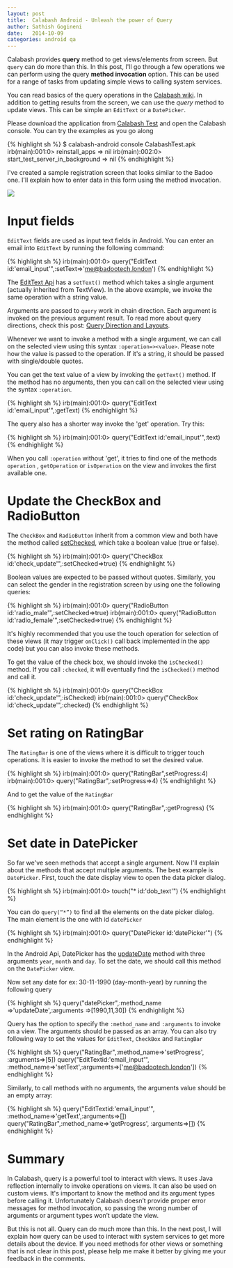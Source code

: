 ```yaml
---
layout: post
title:  Calabash Android - Unleash the power of Query
author: Sathish Gogineni
date:   2014-10-09
categories: android qa
---
```


Calabash provides **query** method to get views/elements from screen. But `query` can do more than this. In this post, I'll go through a few operations we can perform using the query **method invocation** option. This can be used for a range of tasks from updating simple views to calling system services.

You can read basics of the query operations in the [Calabash wiki](https://github.com/calabash/calabash-android/wiki/05-Query-Syntax). In addition to getting results from the screen, we can use the *query* method to update views. This can be simple an `EditText` or a `DatePicker`.

Please download the application from [Calabash Test]({{page.filesdir}}/CalabashTest.apk) and open the Calabash console. You can try the examples as you go along

{% highlight sh %}
$ calabash-android console CalabashTest.apk
irb(main):001:0> reinstall_apps
=> nil
irb(main):002:0> start_test_server_in_background
=> nil
{% endhighlight %}

I've created a sample registration screen that looks similar to the Badoo one. I'll explain how to enter data in this form using the method invocation.

![]({{page.imgdir}}/registration_screen.jpg)

# Input fields

`EditText` fields are used as input text fields in Android. You can enter an email into `EditText` by running the following command:

{% highlight sh %}
irb(main):001:0> query("EditText id:'email_input'",:setText=>'me@badootech.london')
{% endhighlight %}

The [EditText Api](http://developer.android.com/reference/android/widget/EditText.html) has a `setText()` method which takes a single argument (actually inherited from TextView). In the above example, we invoke the same operation with a string value.

Arguments are passed to `query` work in chain direction. Each argument is invoked on the previous argument result. To read more about query directions, check this post: [Query Direction and Layouts](http://krazyrobot.com/2014/04/calabash-android-query-direction-and-layouts/).

Whenever we want to invoke a method with a single argument, we can call on the selected view using this syntax `:operation=><value>`. Please note how the value is passed to the operation. If it's a string, it should be passed with single/double quotes.

You can get the text value of a view by invoking the `getText()` method. If the method has no arguments, then you can call on the selected view using the syntax `:operation`.

{% highlight sh %}
irb(main):001:0> query("EditText id:'email_input'",:getText)
{% endhighlight %}

The query also has a shorter way invoke the 'get' operation. Try this:

{% highlight sh %}
irb(main):001:0> query("EditText id:'email_input'",:text)
{% endhighlight %}

When you call `:operation` without 'get', it tries to find one of the methods `operation` , `getOperation` or `isOperation` on the view and invokes the first available one.

# Update the CheckBox and RadioButton

The `CheckBox` and `RadioButton` inherit from a common view and both have the method called [setChecked](http://developer.android.com/reference/android/widget/Checkable.html#setChecked(boolean)), which take a boolean value (true or false).

{% highlight sh %}
irb(main):001:0> query("CheckBox id:'check_update'",:setChecked=>true)
{% endhighlight %}

Boolean values are expected to be passed without quotes. Similarly, you can select the gender in the registration screen by using one the following queries:

{% highlight sh %}
irb(main):001:0> query("RadioButton id:'radio_male'",:setChecked=>true)
irb(main):001:0> query("RadioButton id:'radio_female'",:setChecked=>true)
{% endhighlight %}

It's highly recommended that you use the touch operation for selection of these views (it may trigger `onClick()` call back implemented in the app code) but you can also invoke these methods.

To get the value of the check box, we should invoke the `isChecked()` method. If you call `:checked`, it will eventually find the `isChecked()` method and call it.

{% highlight sh %}
irb(main):001:0> query("CheckBox id:'check_update'",:isChecked)
irb(main):001:0> query("CheckBox id:'check_update'",:checked)
{% endhighlight %}

# Set rating on RatingBar

The `RatingBar` is one of the views where it is difficult to trigger touch operations. It is easier to invoke the method to set the desired value.

{% highlight sh %}
irb(main):001:0> query("RatingBar",setProgress:4)
irb(main):001:0> query("RatingBar",:setProgress=>4)
{% endhighlight %}

And to get the value of the `RatingBar`

{% highlight sh %}
irb(main):001:0> query("RatingBar",:getProgress)
{% endhighlight %}

# Set date in DatePicker

So far we've seen methods that accept a single argument. Now I'll explain about the methods that accept multiple arguments. The best example is `DatePicker`. First, touch the date display view to open the data picker dialog.

{% highlight sh %}
irb(main):001:0> touch("* id:'dob_text'")
{% endhighlight %}

You can do `query(“*”)` to find all the elements on the date picker dialog. The main element is the one with id `datePicker`

{% highlight sh %}
irb(main):001:0> query("DatePicker id:'datePicker'")
{% endhighlight %}

In the Android Api, DatePicker has the [updateDate](http://developer.android.com/reference/android/widget/DatePicker.html#updateDate%28int,%20int,%20int%29) method with three arguments `year`, `month` and `day`. To set the date, we should call this method on the `DatePicker` view.

Now set any date for ex: 30-11-1990 (day-month-year) by running the following query

{% highlight sh %}
query("datePicker",:method_name =>'updateDate',:arguments =>[1990,11,30])
{% endhighlight %}

Query has the option to specify the `:method_name` and `:arguments` to invoke on a view. The arguments should be passed as an array. You can also try following way to set the values for `EditText`, `CheckBox` and `RatingBar`

{% highlight sh %}
query("RatingBar",:method_name=>'setProgress', :arguments=>[5])
query("EditTextid:'email_input'",
          :method_name=>'setText',:arguments=>['me@badootech.london'])
{% endhighlight %}

Similarly, to call methods with no arguments, the arguments value should be an empty array:

{% highlight sh %}
query("EditTextid:'email_input'", :method_name=>'getText',:arguments=>[])
query("RatingBar",:method_name=>'getProgress', :arguments=>[])
{% endhighlight %}

# Summary

In Calabash, query is a powerful tool to interact with views. It uses Java reflection internally to invoke operations on views. It can also be used on custom views. It's important to know the method and its argument types before calling it. Unfortunately Calabash doesn’t provide proper error messages for method invocation, so passing the wrong number of arguments or argument types won’t update the view.

But this is not all. Query can do much more than this. In the next post, I will explain how query can be used to interact with system services to get more details about the device. If you need methods for other views or something that is not clear in this post, please help me make it better by giving me your feedback in the comments.
